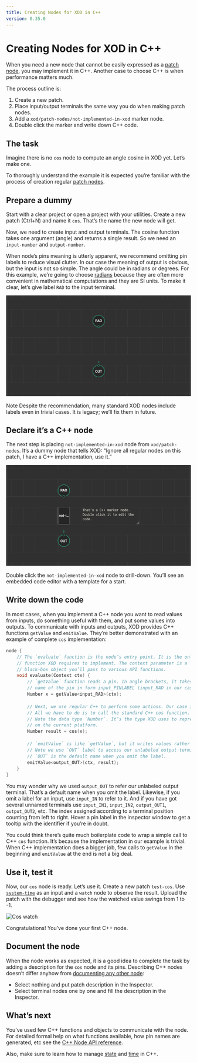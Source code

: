 ```yaml
---
title: Creating Nodes for XOD in C++
version: 0.35.0
---
```


# Creating Nodes for XOD in C++

When you need a new node that cannot be easily expressed as a
[patch node](../nodes-for-xod-in-xod), you may implement it in C\++. Another
case to choose C\++ is when performance matters much.

The process outline is:

1.  Create a new patch.
2.  Place input/output terminals the same way you do when making patch nodes.
3.  Add a `xod/patch-nodes/not-implemented-in-xod` marker node.
4.  Double click the marker and write down C\++ code.

## The task

Imagine there is no `cos` node to compute an angle cosine in XOD yet. Let’s make
one.

To thoroughly understand the example it is expected you’re familiar with the
process of creation regular [patch nodes](../nodes-for-xod-in-xod).

## Prepare a dummy

Start with a clear project or open a project with your utilities. Create a new
patch (Ctrl+N) and name it `cos`. That’s the name the new node will get.

Now, we need to create input and output terminals. The cosine function takes one
argument (angle) and returns a single result. So we need an `input-number` and
`output-number`.

When node’s pins meaning is utterly apparent, we recommend omitting pin labels
to reduce visual clutter. In our case the meaning of output is obvious, but the
input is not so simple. The angle could be in radians or degrees. For this
example, we’re going to choose [radians](https://en.wikipedia.org/wiki/Radian)
because they are often more convenient in mathematical computations and they are
SI units. To make it clear, let’s give label `RAD` to the input terminal.

![Cosine terminals](./step1.patch.png)

<div class="ui segment note">
<span class="ui ribbon label">Note</span>
Despite the recommendation, many standard XOD nodes include labels even in
trivial cases. It is legacy; we’ll fix them in future.
</div>

## Declare it’s a C\++ node

The next step is placing `not-implemented-in-xod` node from `xod/patch-nodes`.
It’s a dummy node that tells XOD: “Ignore all regular nodes on this patch, I
have a C\++ implementation, use it.”

![not-implemented-in-xod node](./step2.patch.png)

Double click the `not-implemented-in-xod` node to drill-down. You’ll see an
embedded code editor with a template for a start.

## Write down the code

In most cases, when you implement a C\++ node you want to read values from
inputs, do something useful with them, and put some values into outputs. To
communicate with inputs and outputs, XOD provides C\++ functions `getValue` and
`emitValue`. They’re better demonstrated with an example of complete `cos`
implementation:

```cpp
node {
    // The `evaluate` function is the node’s entry point. It is the only
    // function XOD requires to implement. The context parameter is a
    // black-box object you’ll pass to various API functions.
    void evaluate(Context ctx) {
        // `getValue` function reads a pin. In angle brackets, it takes a
        // name of the pin in form input_PINLABEL (input_RAD in our case)
        Number x = getValue<input_RAD>(ctx);

        // Next, we use regular C++ to perform some actions. Our case is trivial.
        // All we have to do is to call the standard C++ cos function.
        // Note the data type `Number`. It’s the type XOD uses to represent numbers
        // on the current platform.
        Number result = cos(x);

        // `emitValue` is like `getValue`, but it writes values rather than read.
        // Note we use `OUT` label to access our unlabeled output terminal.
        // `OUT` is the default name when you omit the label.
        emitValue<output_OUT>(ctx, result);
    }
}
```

You may wonder why we used `output_OUT` to refer our unlabeled output terminal.
That’s a default name when you omit the label. Likewise, if you omit a label for
an input, use `input_IN` to refer to it. And if you have got several unnamed
terminals use `input_IN1`, `input_IN2`, `output_OUT1`, `output_OUT2`, etc. The
index assigned according to a terminal position counting from left to right.
Hover a pin label in the inspector window to get a tooltip with the identifier
if you’re in doubt.

You could think there’s quite much boilerplate code to wrap a simple call to
C\++ `cos` function. It’s because the implementation in our example is trivial.
When C\++ implementation does a bigger job, few calls to `getValue` in the
beginning and `emitValue` at the end is not a big deal.

## Use it, test it

Now, our `cos` node is ready. Let’s use it. Create a new patch `test-cos`. Use
[`system-time`](/libs/xod/core/system-time/) as an input and a `watch` node to
observe the result. Upload the patch with the debugger and see how the watched
value swings from 1 to -1.

![Cos watch](./cos-watch.gif)

Congratulations! You’ve done your first C\++ node.

## Document the node

When the node works as expected, it is a good idea to complete the task by
adding a description for the `cos` node and its pins. Describing C\++ nodes
doesn’t differ anyhow from [documenting any other node](../documenting-nodes/):

- Select nothing and put patch description in the Inspector.
- Select terminal nodes one by one and fill the description in the Inspector.

## What’s next

You’ve used few C\++ functions and objects to communicate with the node. For
detailed formal help on what functions available, how pin names are generated,
etc see the [C\++ Node API reference](/docs/reference/node-cpp-api/).

Also, make sure to learn how to manage [state](../cpp-state/) and
[time](../cpp-time/) in C\++.
